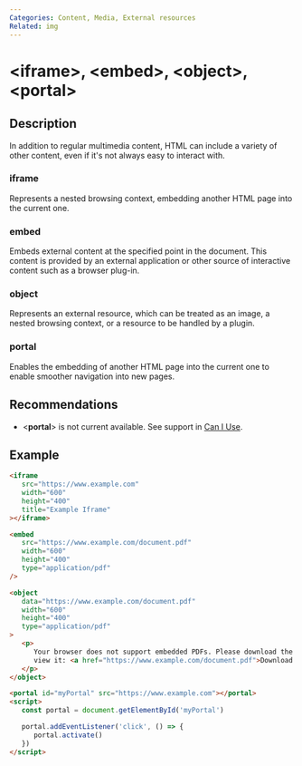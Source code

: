 ```yaml
---
Categories: Content, Media, External resources
Related: img
---
```


# &lt;iframe&gt;, &lt;embed&gt;, &lt;object&gt;, &lt;portal&gt;

## Description

In addition to regular multimedia content, HTML can include a variety of other content, even if it's not always easy to interact with.

### iframe

Represents a nested browsing context, embedding another HTML page into the current one.

### embed

Embeds external content at the specified point in the document. This content is provided by an external application or other source of interactive content such as a browser plug-in.

### object

Represents an external resource, which can be treated as an image, a nested browsing context, or a resource to be handled by a plugin.

### portal

Enables the embedding of another HTML page into the current one to enable smoother navigation into new pages.

## Recommendations

-  <**portal**> is not current available. See support in [Can I Use](https://caniuse.com/mdn-html_elements_portal).

## Example

```html
<iframe
   src="https://www.example.com"
   width="600"
   height="400"
   title="Example Iframe"
></iframe>

<embed
   src="https://www.example.com/document.pdf"
   width="600"
   height="400"
   type="application/pdf"
/>

<object
   data="https://www.example.com/document.pdf"
   width="600"
   height="400"
   type="application/pdf"
>
   <p>
      Your browser does not support embedded PDFs. Please download the PDF to
      view it: <a href="https://www.example.com/document.pdf">Download PDF</a>.
   </p>
</object>

<portal id="myPortal" src="https://www.example.com"></portal>
<script>
   const portal = document.getElementById('myPortal')

   portal.addEventListener('click', () => {
      portal.activate()
   })
</script>
```
